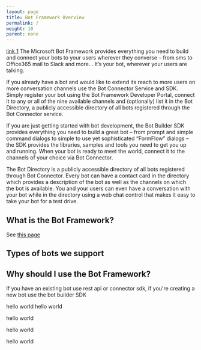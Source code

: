 ```yaml
---
layout: page
title: Bot Framework Overview
permalink: /
weight: 10
parent: none
---
```





[link 1](#what-is-the-bot-framework)
The Microsoft Bot Framework provides everything you need to build and connect your bots to your users wherever they converse – from sms to Office365 mail to Slack and more… It’s your bot, wherever your users are talking. 

If you already have a bot and would like to extend its reach to more users on more conversation channels use the Bot Connector Service and SDK. Simply register your bot using the Bot Framework Developer Portal, connect it to any or all of the nine available channels and (optionally) list it in the Bot Directory, a publicly accessible directory of all bots registered through the Bot Connector service. 

If you are just getting started with bot development, the Bot Builder SDK provides everything you need to build a great bot – from prompt and simple command dialogs to simple to use yet sophisticated “FormFlow” dialogs – the SDK provides the libraries, samples and tools you need to get you up and running. When your bot is ready to meet the world, connect it to the channels of your choice via Bot Connector.

The Bot Directory is a publicly accessible directory of all bots registered through Bot Connector. Every bot can have a contact card in the directory which provides a description of the bot as well as the channels on which the bot is available. You and your users can even have a conversation with your bot while in the directory using a web chat control that makes it easy to take your bot for a test drive.


## <a name="what-is-the-bot-framework"></a>What is the Bot Framework?
See [this page](bot-builder-sdk-overview.md)

## Types of bots we support

## Why should I use the Bot Framework?
If you have an existing bot use rest api or connector sdk, if you're creating a new bot use the bot builder SDK

hello world
hello world

hello world

hello world

hello world
